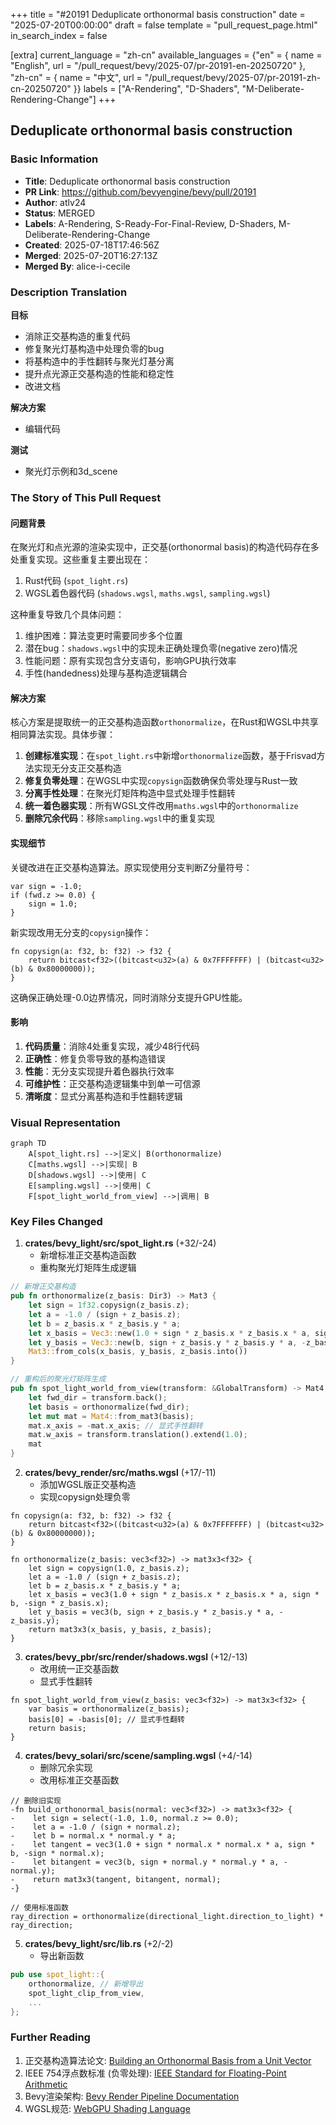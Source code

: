 +++
title = "#20191 Deduplicate orthonormal basis construction"
date = "2025-07-20T00:00:00"
draft = false
template = "pull_request_page.html"
in_search_index = false

[extra]
current_language = "zh-cn"
available_languages = {"en" = { name = "English", url = "/pull_request/bevy/2025-07/pr-20191-en-20250720" }, "zh-cn" = { name = "中文", url = "/pull_request/bevy/2025-07/pr-20191-zh-cn-20250720" }}
labels = ["A-Rendering", "D-Shaders", "M-Deliberate-Rendering-Change"]
+++

## Deduplicate orthonormal basis construction

### Basic Information
- **Title**: Deduplicate orthonormal basis construction
- **PR Link**: https://github.com/bevyengine/bevy/pull/20191
- **Author**: atlv24
- **Status**: MERGED
- **Labels**: A-Rendering, S-Ready-For-Final-Review, D-Shaders, M-Deliberate-Rendering-Change
- **Created**: 2025-07-18T17:46:56Z
- **Merged**: 2025-07-20T16:27:13Z
- **Merged By**: alice-i-cecile

### Description Translation
**目标**
- 消除正交基构造的重复代码
- 修复聚光灯基构造中处理负零的bug
- 将基构造中的手性翻转与聚光灯基分离
- 提升点光源正交基构造的性能和稳定性
- 改进文档

**解决方案**
- 编辑代码

**测试**
- 聚光灯示例和3d_scene

### The Story of This Pull Request

#### 问题背景
在聚光灯和点光源的渲染实现中，正交基(orthonormal basis)的构造代码存在多处重复实现。这些重复主要出现在：
1. Rust代码 (`spot_light.rs`)
2. WGSL着色器代码 (`shadows.wgsl`, `maths.wgsl`, `sampling.wgsl`)

这种重复导致几个具体问题：
1. 维护困难：算法变更时需要同步多个位置
2. 潜在bug：`shadows.wgsl`中的实现未正确处理负零(negative zero)情况
3. 性能问题：原有实现包含分支语句，影响GPU执行效率
4. 手性(handedness)处理与基构造逻辑耦合

#### 解决方案
核心方案是提取统一的正交基构造函数`orthonormalize`，在Rust和WGSL中共享相同算法实现。具体步骤：

1. **创建标准实现**：在`spot_light.rs`中新增`orthonormalize`函数，基于Frisvad方法实现无分支正交基构造
2. **修复负零处理**：在WGSL中实现`copysign`函数确保负零处理与Rust一致
3. **分离手性处理**：在聚光灯矩阵构造中显式处理手性翻转
4. **统一着色器实现**：所有WGSL文件改用`maths.wgsl`中的`orthonormalize`
5. **删除冗余代码**：移除`sampling.wgsl`中的重复实现

#### 实现细节
关键改进在正交基构造算法。原实现使用分支判断Z分量符号：
```wgsl
var sign = -1.0;
if (fwd.z >= 0.0) {
    sign = 1.0;
}
```
新实现改用无分支的`copysign`操作：
```wgsl
fn copysign(a: f32, b: f32) -> f32 {
    return bitcast<f32>((bitcast<u32>(a) & 0x7FFFFFFF) | (bitcast<u32>(b) & 0x80000000));
}
```
这确保正确处理-0.0边界情况，同时消除分支提升GPU性能。

#### 影响
1. **代码质量**：消除4处重复实现，减少48行代码
2. **正确性**：修复负零导致的基构造错误
3. **性能**：无分支实现提升着色器执行效率
4. **可维护性**：正交基构造逻辑集中到单一可信源
5. **清晰度**：显式分离基构造和手性翻转逻辑

### Visual Representation
```mermaid
graph TD
    A[spot_light.rs] -->|定义| B(orthonormalize)
    C[maths.wgsl] -->|实现| B
    D[shadows.wgsl] -->|使用| C
    E[sampling.wgsl] -->|使用| C
    F[spot_light_world_from_view] -->|调用| B
```

### Key Files Changed

1. **crates/bevy_light/src/spot_light.rs** (+32/-24)
   - 新增标准正交基构造函数
   - 重构聚光灯矩阵生成逻辑

```rust
// 新增正交基构造
pub fn orthonormalize(z_basis: Dir3) -> Mat3 {
    let sign = 1f32.copysign(z_basis.z);
    let a = -1.0 / (sign + z_basis.z);
    let b = z_basis.x * z_basis.y * a;
    let x_basis = Vec3::new(1.0 + sign * z_basis.x * z_basis.x * a, sign * b, -sign * z_basis.x);
    let y_basis = Vec3::new(b, sign + z_basis.y * z_basis.y * a, -z_basis.y);
    Mat3::from_cols(x_basis, y_basis, z_basis.into())
}

// 重构后的聚光灯矩阵生成
pub fn spot_light_world_from_view(transform: &GlobalTransform) -> Mat4 {
    let fwd_dir = transform.back();
    let basis = orthonormalize(fwd_dir);
    let mut mat = Mat4::from_mat3(basis);
    mat.x_axis = -mat.x_axis; // 显式手性翻转
    mat.w_axis = transform.translation().extend(1.0);
    mat
}
```

2. **crates/bevy_render/src/maths.wgsl** (+17/-11)
   - 添加WGSL版正交基构造
   - 实现copysign处理负零

```wgsl
fn copysign(a: f32, b: f32) -> f32 {
    return bitcast<f32>((bitcast<u32>(a) & 0x7FFFFFFF) | (bitcast<u32>(b) & 0x80000000));
}

fn orthonormalize(z_basis: vec3<f32>) -> mat3x3<f32> {
    let sign = copysign(1.0, z_basis.z);
    let a = -1.0 / (sign + z_basis.z);
    let b = z_basis.x * z_basis.y * a;
    let x_basis = vec3(1.0 + sign * z_basis.x * z_basis.x * a, sign * b, -sign * z_basis.x);
    let y_basis = vec3(b, sign + z_basis.y * z_basis.y * a, -z_basis.y);
    return mat3x3(x_basis, y_basis, z_basis);
}
```

3. **crates/bevy_pbr/src/render/shadows.wgsl** (+12/-13)
   - 改用统一正交基函数
   - 显式手性翻转

```wgsl
fn spot_light_world_from_view(z_basis: vec3<f32>) -> mat3x3<f32> {
    var basis = orthonormalize(z_basis);
    basis[0] = -basis[0]; // 显式手性翻转
    return basis;
}
```

4. **crates/bevy_solari/src/scene/sampling.wgsl** (+4/-14)
   - 删除冗余实现
   - 改用标准正交基函数

```wgsl
// 删除旧实现
-fn build_orthonormal_basis(normal: vec3<f32>) -> mat3x3<f32> {
-    let sign = select(-1.0, 1.0, normal.z >= 0.0);
-    let a = -1.0 / (sign + normal.z);
-    let b = normal.x * normal.y * a;
-    let tangent = vec3(1.0 + sign * normal.x * normal.x * a, sign * b, -sign * normal.x);
-    let bitangent = vec3(b, sign + normal.y * normal.y * a, -normal.y);
-    return mat3x3(tangent, bitangent, normal);
-}

// 使用标准函数
ray_direction = orthonormalize(directional_light.direction_to_light) * ray_direction;
```

5. **crates/bevy_light/src/lib.rs** (+2/-2)
   - 导出新函数

```rust
pub use spot_light::{
    orthonormalize, // 新增导出
    spot_light_clip_from_view,
    ...
};
```

### Further Reading
1. 正交基构造算法论文: [Building an Orthonormal Basis from a Unit Vector](https://jcgt.org/published/0006/01/01/)
2. IEEE 754浮点数标准 (负零处理): [IEEE Standard for Floating-Point Arithmetic](https://ieeexplore.ieee.org/document/8766229)
3. Bevy渲染架构: [Bevy Render Pipeline Documentation](https://bevyengine.org/learn/book/introduction/)
4. WGSL规范: [WebGPU Shading Language](https://www.w3.org/TR/WGSL/)
